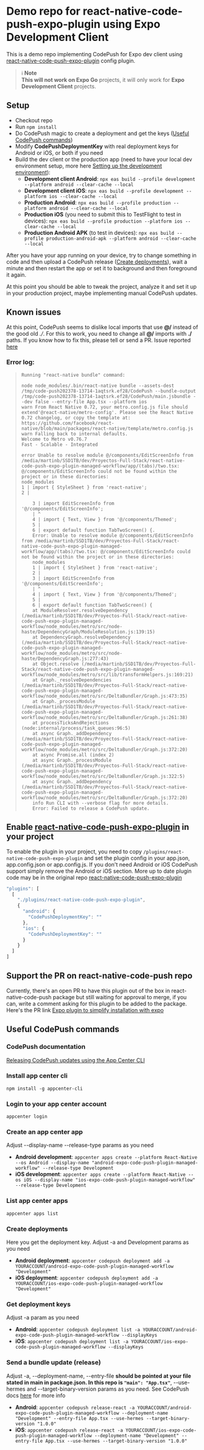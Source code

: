 # Demo repo for react-native-code-push-expo-plugin using Expo Development Client
This is a demo repo implementing CodePush for Expo dev client using [react-native-code-push-expo-plugin](https://github.com/deggertsen/react-native-code-push-expo-plugin/) config plugin.

> :information_source: **Note** <br>
**This will not work on Expo Go** projects, it will only work for **Expo Development Client** projects.

## Setup
* Checkout repo
* Run `npm install`
* Do CodePush magic to create a deployment and get the keys ([Useful CodePush commands](#useful-codepush-commands))
* Modify **CodePushDeploymentKey** with real deployment keys for Android or iOS, or both if you need
* Build the dev client or the production app (need to have your local dev environment setup, more here [Setting up the development environment](https://reactnative.dev/docs/environment-setup)):
  * **Development client Android**: `npx eas build --profile development --platform android --clear-cache --local`
  * **Development client iOS**: `npx eas build --profile development --platform ios --clear-cache --local`
  * **Production Android**: `npx eas build --profile production --platform android --clear-cache --local`
  * **Production iOS** (you need to submit this to TestFlight to test in devices): `npx eas build --profile production --platform ios --clear-cache --local`
  * **Production Android APK** (to test in devices): `npx eas build --profile production-android-apk --platform android --clear-cache --local`

After you have your app running on your device, try to change something in code and then upload a CodePush release ([Create deployments](#create-deployments)), wait a minute and then restart the app or set it to background and then foreground it again.

At this point you should be able to tweak the project, analyze it and set it up in your production project, maybe implementing manual CodePush updates.

## Known issues
At this point, CodePush seems to dislike local imports that use **@/** instead of the good old *./*. For this to work, you need to change all **@/** imports with **./** paths. If you know how to fix this, please tell or send a PR. Issue reported [here](https://github.com/microsoft/appcenter-cli/issues/2417)

### Error log:

>     Running "react-native bundle" command:
>
>     node node_modules/.bin/react-native bundle --assets-dest /tmp/code-push202378-13714-1aqtsrk.ef28/CodePush --bundle-output /tmp/code-push202378-13714-1aqtsrk.ef28/CodePush/main.jsbundle --dev false --entry-file App.tsx --platform ios
>     warn From React Native 0.72, your metro.config.js file should extend'@react-native/metro-config'. Please see the React Native 0.72 changelog, or copy the template at:
>     https://github.com/facebook/react-native/blob/main/packages/react-native/template/metro.config.js
>     warn Falling back to internal defaults.
>     Welcome to Metro v0.76.7
>     Fast - Scalable - Integrated
>
>     error Unable to resolve module @/components/EditScreenInfo from /media/martinb/SSD1TB/dev/Proyectos-Full-Stack/react-native-code-push-expo-plugin-managed-workflow/app/(tabs)/two.tsx: @/components/EditScreenInfo could not be found within the project or in these directories:
>     node_modules
>     1 | import { StyleSheet } from 'react-native';
>     2 |
>
>         3 | import EditScreenInfo from '@/components/EditScreenInfo';
>         | ^
>         4 | import { Text, View } from '@/components/Themed';
>         5 |
>         6 | export default function TabTwoScreen() {.
>         Error: Unable to resolve module @/components/EditScreenInfo from /media/martinb/SSD1TB/dev/Proyectos-Full-Stack/react-native-code-push-expo-plugin-managed-workflow/app/(tabs)/two.tsx: @/components/EditScreenInfo could not be found within the project or in these directories:
>         node_modules
>         1 | import { StyleSheet } from 'react-native';
>         2 |
>         3 | import EditScreenInfo from '@/components/EditScreenInfo';
>         | ^
>         4 | import { Text, View } from '@/components/Themed';
>         5 |
>         6 | export default function TabTwoScreen() {
>         at ModuleResolver.resolveDependency (/media/martinb/SSD1TB/dev/Proyectos-Full-Stack/react-native-code-push-expo-plugin-managed-workflow/node_modules/metro/src/node-haste/DependencyGraph/ModuleResolution.js:139:15)
>         at DependencyGraph.resolveDependency (/media/martinb/SSD1TB/dev/Proyectos-Full-Stack/react-native-code-push-expo-plugin-managed-workflow/node_modules/metro/src/node-haste/DependencyGraph.js:277:43)
>         at Object.resolve (/media/martinb/SSD1TB/dev/Proyectos-Full-Stack/react-native-code-push-expo-plugin-managed-workflow/node_modules/metro/src/lib/transformHelpers.js:169:21)
>         at Graph._resolveDependencies (/media/martinb/SSD1TB/dev/Proyectos-Full-Stack/react-native-code-push-expo-plugin-managed-workflow/node_modules/metro/src/DeltaBundler/Graph.js:473:35)
>         at Graph._processModule (/media/martinb/SSD1TB/dev/Proyectos-Full-Stack/react-native-code-push-expo-plugin-managed-workflow/node_modules/metro/src/DeltaBundler/Graph.js:261:38)
>         at processTicksAndRejections (node:internal/process/task_queues:96:5)
>         at async Graph._addDependency (/media/martinb/SSD1TB/dev/Proyectos-Full-Stack/react-native-code-push-expo-plugin-managed-workflow/node_modules/metro/src/DeltaBundler/Graph.js:372:20)
>         at async Promise.all (index 2)
>         at async Graph._processModule (/media/martinb/SSD1TB/dev/Proyectos-Full-Stack/react-native-code-push-expo-plugin-managed-workflow/node_modules/metro/src/DeltaBundler/Graph.js:322:5)
>         at async Graph._addDependency (/media/martinb/SSD1TB/dev/Proyectos-Full-Stack/react-native-code-push-expo-plugin-managed-workflow/node_modules/metro/src/DeltaBundler/Graph.js:372:20)
>         info Run CLI with --verbose flag for more details.
>         Error: Failed to release a CodePush update.

## Enable [react-native-code-push-expo-plugin](https://github.com/deggertsen/react-native-code-push-expo-plugin/) in your project
To enable the plugin in your project, you need to copy `/plugins/react-native-code-push-expo-plugin` and set the plugin config in your app.json, app.config.json or app.config.js. If you don't need Android or iOS CodePush support simply remove the Android or iOS section. More up to date plugin code may be in the original repo [react-native-code-push-expo-plugin](https://github.com/deggertsen/react-native-code-push-expo-plugin/)

```javascript
"plugins": [
  [
    "./plugins/react-native-code-push-expo-plugin",
    {
      "android": {
        "CodePushDeploymentKey": ""
      },
      "ios": {
        "CodePushDeploymentKey": ""
      }
    }
  ]
]
```

## Support the PR on react-native-code-push repo
Currently, there's an open PR to have this plugin out of the box in react-native-code-push package but still waiting for approval to merge, if you can, write a comment asking for this plugin to be added to the package. Here's the PR link [Expo plugin to simplify installation with expo](https://github.com/microsoft/react-native-code-push/pull/2415)

## Useful CodePush commands

### CodePush documentation
[Releasing CodePush updates using the App Center CLI](https://learn.microsoft.com/en-us/appcenter/distribution/codepush/cli)

### Install app center cli
`npm install -g appcenter-cli`

### Login to your app center account
`appcenter login`

### Create an app center app
Adjust --display-name --release-type params as you need

* **Android development**: `appcenter apps create --platform React-Native --os Android --display-name "android-expo-code-push-plugin-managed-workflow" --release-type Development`
* **iOS development**: `appcenter apps create --platform React-Native --os iOS --display-name "ios-expo-code-push-plugin-managed-workflow" --release-type Development`

### List app center apps
`appcenter apps list`

### Create deployments
Here you get the deployment key. Adjust -a and Development params as you need

* **Android deployment**: `appcenter codepush deployment add -a YOURACCOUNT/android-expo-code-push-plugin-managed-workflow "Development"`
* **iOS deployment**: `appcenter codepush deployment add -a YOURACCOUNT/ios-expo-code-push-plugin-managed-workflow "Development"`

### Get deployment keys
Adjust -a param as you need

* **Android**: `appcenter codepush deployment list -a YOURACCOUNT/android-expo-code-push-plugin-managed-workflow --displayKeys`
* **iOS**: `appcenter codepush deployment list -a YOURACCOUNT/ios-expo-code-push-plugin-managed-workflow --displayKeys`

### Send a bundle update (release)
Adjust -a, --deployment-name, --entry-file **should be pointed at your file stated in main in package.json. In this repo is `"main": "App.tsx"`**, --use-hermes and --target-binary-version params as you need. See CodePush docs [here](https://learn.microsoft.com/en-us/appcenter/distribution/codepush/cli) for more info

* **Android**: `appcenter codepush release-react -a YOURACCOUNT/android-expo-code-push-plugin-managed-workflow --deployment-name "Development" --entry-file App.tsx --use-hermes --target-binary-version "1.0.0"`
* **iOS**: `appcenter codepush release-react -a YOURACCOUNT/ios-expo-code-push-plugin-managed-workflow --deployment-name "Development" --entry-file App.tsx --use-hermes --target-binary-version "1.0.0"`
